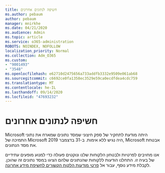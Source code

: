 ```yaml
---
title: חשיפה לנתונים אחרונים
ms.author: pebaum
author: pebaum
manager: mnirkhe
ms.date: 04/21/2020
ms.audience: Admin
ms.topic: article
ms.service: o365-administration
ROBOTS: NOINDEX, NOFOLLOW
localization_priority: Normal
ms.collection: Adm_O365
ms.custom:
- "9001493"
- "3548"
ms.openlocfilehash: e62710d2475656a733addfb3332e9509e061ab68
ms.sourcegitcommit: c6692ce0fa1358ec3529e59ca0ecdfdea4cdc759
ms.translationtype: MT
ms.contentlocale: he-IL
ms.lasthandoff: 09/14/2020
ms.locfileid: "47693232"
---
```

# <a name="recent-data-exposure"></a>חשיפה לנתונים אחרונים

Microsoft היתה מודעת לתחקיר של ספק חיצוני שמסד נתונים שמארח את נתוני התמיכה של Microsoft היה נגיש ללא אימות. ב-31 בדצמבר 2019, Microsoft אבטחת את מסד הנתונים.

אנו מחויבים לפרטיות ולבטחון הלקוחות שלנו ונוקטים פעולה כדי למנוע מופעים עתידיים של בעיה זו. התחלנו הודעות ללקוחות שהנתונים שלהם הציגו במסד נתונים זה שהוכן. לקבלת מידע נוסף, עבור אל [פרטי מודעות הלקוח הקשורים לחשיפת מידע אחרונה](https://aka.ms/privacyinfo).
